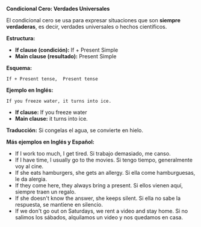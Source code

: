 

**Condicional Cero: Verdades Universales**

El condicional cero se usa para expresar situaciones que son **siempre verdaderas**, es decir, verdades universales o hechos científicos.

**Estructura:**

*   **If clause (condición):** If + Present Simple
*   **Main clause (resultado):** Present Simple

**Esquema:**

```
If + Present tense,  Present tense
```

**Ejemplo en Inglés:**

```
If you freeze water, it turns into ice.
```

*   **If clause:** If you freeze water
*   **Main clause:** it turns into ice.

**Traducción:** Si congelas el agua, se convierte en hielo.

**Más ejemplos en Inglés y Español:**

*   If I work too much, I get tired.   Si trabajo demasiado, me canso.
*   If I have time, I usually go to the movies.   Si tengo tiempo, generalmente voy al cine.
*   If she eats hamburgers, she gets an allergy.   Si ella come hamburguesas, le da alergia.
*   If they come here, they always bring a present.   Si ellos vienen aquí, siempre traen un regalo.
*   If she doesn't know the answer, she keeps silent.   Si ella no sabe la respuesta, se mantiene en silencio.
*   If we don't go out on Saturdays, we rent a video and stay home.   Si no salimos los sábados, alquilamos un video y nos quedamos en casa.

